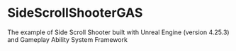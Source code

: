# SideScrollShooterGAS
The example of Side Scroll Shooter built with Unreal Engine (version 4.25.3) and Gameplay Ability System Framework
